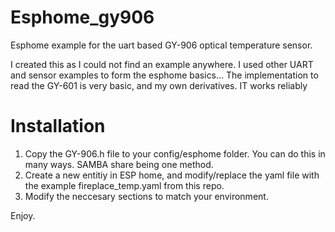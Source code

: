 # Esphome_gy906
Esphome example for the uart based GY-906 optical temperature sensor.

I created this as I could not find an example anywhere.  I used other UART and sensor examples to form the esphome basics...  The implementation to read the GY-601 is very basic, and my own derivatives.  IT works reliably

# Installation

1. Copy the GY-906.h file to your config/esphome folder. You can do this in many ways. SAMBA share being one method.
2. Create a new entitiy in ESP home, and modify/replace the yaml file with the example fireplace_temp.yaml from this repo.
3. Modify the neccesary sections to match your environment.

Enjoy.

